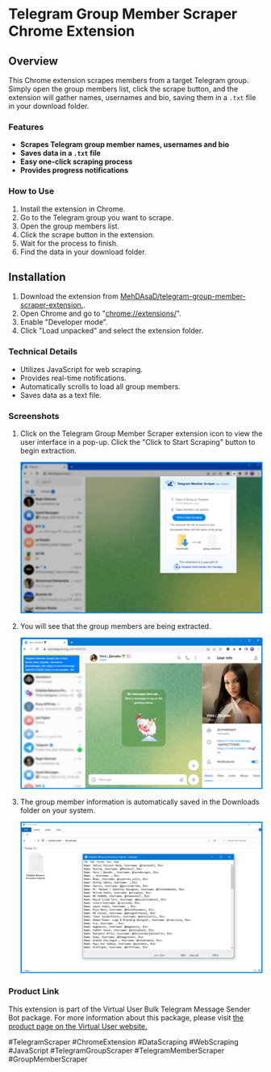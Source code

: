 # Telegram Group Member Scraper Chrome Extension


## Overview

This Chrome extension scrapes members from a target Telegram group. Simply open the group members list, click the scrape button, and the extension will gather names, usernames and bio, saving them in a `.txt` file in your download folder.


### Features
*   **Scrapes Telegram group member names, usernames and bio**
*   **Saves data in a `.txt` file**
*   **Easy one-click scraping process**
*   **Provides progress notifications**


### How to Use
1. Install the extension in Chrome.
2. Go to the Telegram group you want to scrape.
3. Open the group members list.
4. Click the scrape button in the extension.
5. Wait for the process to finish.
6. Find the data in your download folder.


## Installation
1. Download the extension from [MehDAsaD/telegram-group-member-scraper-extension.](https://github.com/MehDAsaD/telegram-group-member-scraper-extension/tree/main).
2. Open Chrome and go to "[chrome://extensions/](chrome://extensions/)".
3. Enable "Developer mode".
4. Click "Load unpacked" and select the extension folder.


### Technical Details
- Utilizes JavaScript for web scraping.
- Provides real-time notifications.
- Automatically scrolls to load all group members.
- Saves data as a text file.
  

### Screenshots
1. Click on the Telegram Group Member Scraper extension icon to view the user interface in a pop-up. Click the "Click to Start Scraping" button to begin extraction.

   ![Screenshot 1](screenshot/extension-1.png)

2. You will see that the group members are being extracted.

   ![Screenshot 2](screenshot/extension-2.png)

3. The group member information is automatically saved in the Downloads folder on your system.

   ![Screenshot 3](screenshot/extension-3.png)



### Product Link

This extension is part of the Virtual User Bulk Telegram Message Sender Bot package. For more information about this package, please visit [the product page on the Virtual User website.](https://www.v-user.com/en/side-products/telegram-bulk-message-sender)



#TelegramScraper #ChromeExtension #DataScraping #WebScraping #JavaScript #TelegramGroupScraper #TelegramMemberScraper #GroupMemberScraper

